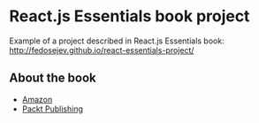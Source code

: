 # React.js Essentials book project

Example of a project described in React.js Essentials book: http://fedosejev.github.io/react-essentials-project/

## About the book

+ [Amazon](http://www.amazon.co.uk/books/dp/1783551623)
+ [Packt Publishing](packtpub.com/web-development/reactjs-essentials)
